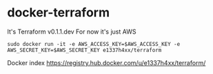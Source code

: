 docker-terraform
================

It's Terraform v0.1.1.dev
For now it's just AWS

```
sudo docker run -it -e AWS_ACCESS_KEY=$AWS_ACCESS_KEY -e AWS_SECRET_KEY=$AWS_SECRET_KEY e1337h4xx/terraform
```

Docker index https://registry.hub.docker.com/u/e1337h4xx/terraform/


